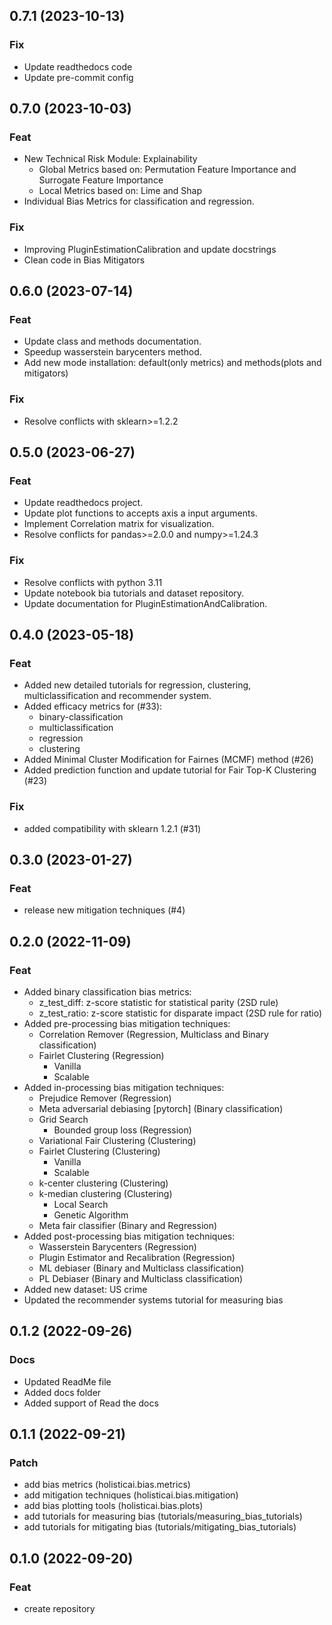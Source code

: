 ## 0.7.1 (2023-10-13)

### Fix
- Update readthedocs code
- Update pre-commit config

## 0.7.0 (2023-10-03)

### Feat
- New Technical Risk Module: Explainability
    - Global Metrics based on: Permutation Feature Importance and Surrogate Feature Importance
    - Local Metrics based on: Lime and Shap
- Individual Bias Metrics for classification and regression.

### Fix
- Improving PluginEstimationCalibration and update docstrings
- Clean code in Bias Mitigators

## 0.6.0 (2023-07-14)

### Feat
- Update class and methods documentation.
- Speedup wasserstein barycenters method.
- Add new mode installation: default(only metrics) and methods(plots and mitigators)

### Fix
- Resolve conflicts with sklearn>=1.2.2

## 0.5.0 (2023-06-27)

### Feat
- Update readthedocs project.
- Update plot functions to accepts axis a input arguments.
- Implement Correlation matrix for visualization.
- Resolve conflicts for pandas>=2.0.0 and numpy>=1.24.3

### Fix
- Resolve conflicts with python 3.11
- Update notebook bia tutorials and dataset repository.
- Update documentation for PluginEstimationAndCalibration.

## 0.4.0 (2023-05-18)

### Feat
- Added new detailed tutorials for regression, clustering, multiclassification and recommender system.
- Added efficacy metrics for (#33):
    - binary-classification
    - multiclassification
    - regression
    - clustering
- Added Minimal Cluster Modification for Fairnes (MCMF) method (#26)
- Added prediction function and update tutorial for Fair Top-K Clustering (#23)

### Fix

- added compatibility with sklearn 1.2.1 (#31)

## 0.3.0 (2023-01-27)

### Feat

- release new mitigation techniques (#4)

## 0.2.0 (2022-11-09)

### Feat

- Added binary classification bias metrics:
    - z_test_diff: z-score statistic for statistical parity (2SD rule)
    - z_test_ratio: z-score statistic for disparate impact (2SD rule for ratio)
- Added pre-processing bias mitigation techniques:
    - Correlation Remover (Regression, Multiclass and Binary classification)
    - Fairlet Clustering (Regression)
        - Vanilla
        - Scalable
- Added in-processing bias mitigation techniques:
    - Prejudice Remover (Regression)
    - Meta adversarial debiasing [pytorch] (Binary classification)
    - Grid Search
        - Bounded group loss (Regression)
    - Variational Fair Clustering (Clustering)
    - Fairlet Clustering (Clustering)
        - Vanilla
        - Scalable
    - k-center clustering (Clustering)
    - k-median clustering (Clustering)
        - Local Search
        - Genetic Algorithm
    - Meta fair classifier (Binary and Regression)
- Added post-processing bias mitigation techniques:
    - Wasserstein Barycenters (Regression)
    - Plugin Estimator and Recalibration (Regression)
    - ML debiaser (Binary and Multiclass classification)
    - PL Debiaser (Binary and Multiclass classification)
- Added new dataset: US crime
- Updated the recommender systems tutorial for measuring bias

## 0.1.2 (2022-09-26)

### Docs

- Updated ReadMe file
- Added docs folder
- Added support of Read the docs

## 0.1.1 (2022-09-21)

### Patch

- add bias metrics (holisticai.bias.metrics)
- add mitigation techniques (holisticai.bias.mitigation)
- add bias plotting tools (holisticai.bias.plots)
- add tutorials for measuring bias (tutorials/measuring_bias_tutorials)
- add tutorials for mitigating bias (tutorials/mitigating_bias_tutorials)

## 0.1.0 (2022-09-20)

### Feat

- create repository
